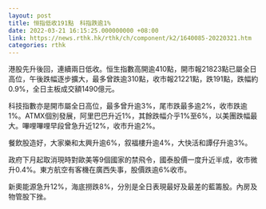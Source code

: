 ```yaml
---
layout: post
title: 恒指低收191點　科指跌逾1%
date: 2022-03-21 16:15:25.000000000 +08:00
link: https://news.rthk.hk/rthk/ch/component/k2/1640085-20220321.htm
categories: rthk
---
```


港股先升後回，連續兩日低收。恒生指數高開逾410點，開市報21823點已屬全日高位，午後跌幅逐步擴大，最多曾跌逾310點，收市報21221點，跌191點，跌幅約0.9%，全日主板成交額1490億元。

科技指數亦是開市屬全日高位，最多曾升逾3%，尾市跌最多逾2%，收市跌逾1%。ATMX個別發展，阿里巴巴升近1%，其餘跌幅介乎1%至6%，以美團跌幅最大。嗶哩嗶哩早段曾急升近12%，收市升逾2%。

餐飲股造好，大家樂和太興升逾6%，叙福樓升逾4%，大快活和譚仔升逾3%。

政府下月起取消現時對歐美等9個國家的禁飛令，國泰股價一度升近半成，收市微升0.4%。東方航空有客機在廣西失事，股價跌逾6%收市。

新奧能源急升12%，海底撈跌8%，分別是全日表現最好及最差的藍籌股。內房及物管股下挫。
